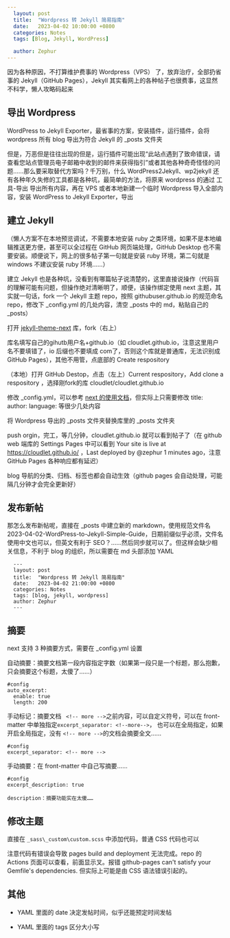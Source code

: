 ```yaml
---
  layout: post
  title:  "Wordpress 转 Jekyll 简易指南"
  date:   2023-04-02 10:00:00 +0800
  categories: Notes
  tags: [Blog, Jekyll, WordPress]

  author: Zephur
---
```

因为各种原因，不打算维护费事的 Wordpress（VPS） 了，放弃治疗，全部扔省事的 Jekyll（GitHub Pages），Jekyll 其实看网上的各种帖子也很费事，这显然不科学，懒人攻略码起来

## 导出 Wordpress 

 WordPress to Jekyll Exporter，最省事的方案，安装插件，运行插件，会将 wordpress 所有 blog 导出为符合 Jekyll 的 _posts 文件夹

  但是，万恶但是往往出现的但是，运行插件可能出现“此站点遇到了致命错误，请查看您站点管理员电子邮箱中收到的邮件来获得指引”或者其他各种奇奇怪怪的问题……那么要采取替代方案吗？千万别，什么 WordPress2Jekyll、wp2jekyll 还有各种年久失修的工具都是各种坑，最简单的方法，将原来 wordpress 的通过 工具-导出 导出所有内容，再在 VPS 或者本地新建一个临时 Wordpress 导入全部内容，安装 WordPress to Jekyll Exporter，导出

## 建立 Jekyll 

  （懒人方案不在本地预览调试，不需要本地安装 ruby 之类环境，如果不是本地编辑推送更方便，甚至可以全过程在 GitHub 网页端处理，GitHub Desktop 也不需要安装。顺便说下，网上的很多帖子第一句就是安装 ruby 环境，第二句就是 windows 不建议安装 ruby 环境……）

建立 Jekyll 也是各种坑，没看到有哪篇帖子说清楚的，这里直接说操作（代码盲的理解可能有问题，但操作绝对清晰明了，顺便，该操作绑定使用 next 主题，其实就一句话，fork 一个 Jekyll 主题 repo，按照 githubuser.github.io 的规范命名 repo，修改下  _config.yml 的几处内容，清空 _posts 中的 md，粘贴自己的 _posts）

  打开 [jekyll-theme-next](https://github.com/Simpleyyt/jekyll-theme-next) 库，fork（右上）

  库名填写自己的gihutb用户名+github.io（如 cloudlet.github.io，注意这里用户名不要填错了，io 后缀也不要填成 com了，否则这个库就是普通库，无法识别成 GitHub Pages），其他不用管，点底部的 Create respository

  （本地）打开 GitHub Destop，点击（左上）Current respository，Add clone a respository ，选择刚fork的库 cloudlet/cloudlet.github.io

  修改 _config.yml，可以参考 [next 的使用文档](http://theme-next.simpleyyt.com/getting-started.html)，但实际上只需要修改 title:
    author: language: 等很少几处内容

  将 Wordpress 导出的 _posts 文件夹替换库里的  _posts 文件夹

  push orgin，完工，等几分钟，cloudlet.github.io 就可以看到帖子了（在 github web 端库的 Settings Pages 中可以看到 Your site is live at https://cloudlet.github.io/ ，Last deployed by @zephur  1 minutes ago，注意 GitHub Pages 各种响应都有延迟）

  blog 导航的分类、归档、标签也都会自动生效（github pages 会自动处理，可能隔几分钟才会完全更新好）

## 发布新帖

  那怎么发布新帖呢，直接在 _posts 中建立新的 markdown，使用规范文件名 2023-04-02-WordPress-to-Jekyll-Simple-Guide，日期前缀似乎必须，文件名使用中文也可以，但英文有利于 SEO？……然后同步就可以了。但这样会缺少相关信息，不利于 blog 的组织，所以需要在 md 头部添加 YAML

      ---
      layout: post
      title:  "Wordpress 转 Jekyll 简易指南"
      date:   2023-04-02 21:00:00 +0800
      categories: Notes
      tags: [blog, jekyll, wordpress]
      author: Zephur
      ---

## 摘要

next 支持 3 种摘要方式，需要在 _config.yml 设置

自动摘要：摘要文档第一段内容指定字数（如果第一段只是一个标题，那么抱歉，只会摘要这个标题，太傻了……）

```
#config
auto_excerpt:
  enable: true
  length: 200
```

手动标记：摘要文档 ` <!-- more -->`之前内容，可以自定义符号，可以在 front-matter 中单独指定`excerpt_separator: <!--more-->`， 也可以在全局指定，如果开启全局指定，没有  `<!-- more -->`的文档会摘要全文……

```
#config
excerpt_separator: <!-- more -->
```

手动摘要：在  front-matter 中自己写摘要……

```
#config
excerpt_description: true
```

```
description：摘要功能实在太傻……
```

## 修改主题

直接在 `_sass\_custom\custom.scss` 中添加代码，普通 CSS 代码也可以

注意代码有错误会导致 pages build and deployment 无法完成。repo 的 Actions 页面可以查看，前面显示叉。报错 github-pages can't satisfy your Gemfile's dependencies. 但实际上可能是由 CSS 语法错误引起的。

## 其他

- YAML 里面的 date 决定发帖时间，似乎还能预定时间发帖

- YAML 里面的 tags 区分大小写